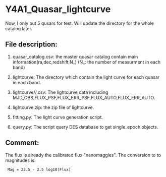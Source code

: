 # Y4A1_Quasar_lightcurve


Now, I only put 5 qusars for test. Will update the directory for the whole catalog later.


## File description:

1. quasar_catalog.csv: the master quasar catalog contain main information(ra,dec,redshift,N_<band>)
   (N_<band>: the number of measurment in each band)
        
2. lightcurve: The directory which contain the light curve for each quasar in each band.

3. lightcurve/<tragetname>/<band>.csv: The lightcurve data including MJD_OBS,FLUX_PSF,FLUX_ERR_PSF,FLUX_AUTO,FLUX_ERR_AUTO.

4. lightcurve.zip: the zip file of lightcurve.

5. fitting.py: The light curve generation script.

6. query.py: The script query DES database to get single_epoch objects.

## Comment:

The flux is already the calibrated flux "nanomaggies".
The conversion to to magnitudes is:
```
 Mag = 22.5 - 2.5 log10(Flux)
```

